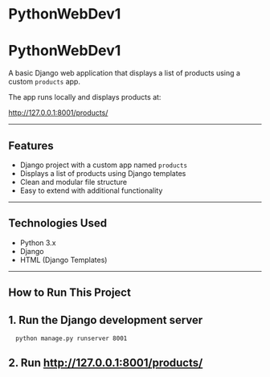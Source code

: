 # PythonWebDev1

# PythonWebDev1

A basic Django web application that displays a list of products using a custom `products` app.

The app runs locally and displays products at:

 http://127.0.0.1:8001/products/

---

## Features

- Django project with a custom app named `products`
- Displays a list of products using Django templates
- Clean and modular file structure
- Easy to extend with additional functionality

---

## Technologies Used

- Python 3.x
- Django
- HTML (Django Templates)

---

##  How to Run This Project

## 1. Run the Django development server

      python manage.py runserver 8001
## 2. Run http://127.0.0.1:8001/products/ 

